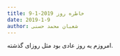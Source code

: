 ```yaml
---
title: خاطره روز 2019-1-9
date: 2019-1-9
author: شعبان محمد حسنی
---
```


امروزم یه روز عادی بود مثل روزای گذشته.
